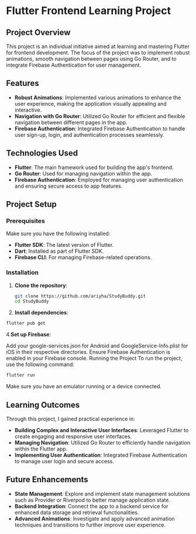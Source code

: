 # Flutter Frontend Learning Project

## Project Overview

This project is an individual initiative aimed at learning and mastering Flutter for frontend development. The focus of the project was to implement robust animations, smooth navigation between pages using Go Router, and to integrate Firebase Authentication for user management.

## Features

- **Robust Animations**: Implemented various animations to enhance the user experience, making the application visually appealing and interactive.
- **Navigation with Go Router**: Utilized Go Router for efficient and flexible navigation between different pages in the app.
- **Firebase Authentication**: Integrated Firebase Authentication to handle user sign-up, login, and authentication processes seamlessly.

## Technologies Used

- **Flutter**: The main framework used for building the app's frontend.
- **Go Router**: Used for managing navigation within the app.
- **Firebase Authentication**: Employed for managing user authentication and ensuring secure access to app features.

## Project Setup

### Prerequisites

Make sure you have the following installed:

- **Flutter SDK**: The latest version of Flutter.
- **Dart**: Installed as part of Flutter SDK.
- **Firebase CLI**: For managing Firebase-related operations.

### Installation

1. **Clone the repository**:
   ```bash
   git clone https://github.com/ariyha/StudyBuddy.git
   cd StudyBuddy
   ```

2. **Install dependencies**:

```bash
flutter pub get
```
4.**Set up Firebase**:

Add your google-services.json for Android and GoogleService-Info.plist for iOS in their respective directories.
Ensure Firebase Authentication is enabled in your Firebase console.
Running the Project
To run the project, use the following command:

```bash
flutter run
```
Make sure you have an emulator running or a device connected.
## Learning Outcomes

Through this project, I gained practical experience in:

- **Building Complex and Interactive User Interfaces**: Leveraged Flutter to create engaging and responsive user interfaces.
- **Managing Navigation**: Utilized Go Router to efficiently handle navigation within the Flutter app.
- **Implementing User Authentication**: Integrated Firebase Authentication to manage user login and secure access.

## Future Enhancements

- **State Management**: Explore and implement state management solutions such as Provider or Riverpod to better manage application state.
- **Backend Integration**: Connect the app to a backend service for enhanced data storage and retrieval functionalities.
- **Advanced Animations**: Investigate and apply advanced animation techniques and transitions to further improve user experience.
